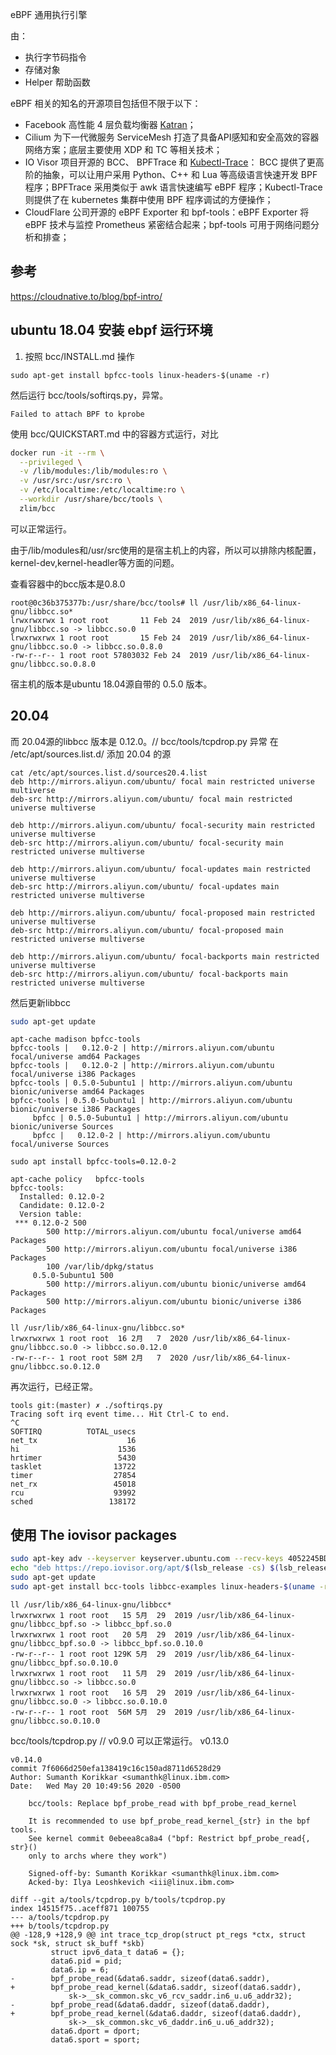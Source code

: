 
eBPF 
通用执行引擎

由：
- 执行字节码指令
- 存储对象
- Helper 帮助函数




eBPF 相关的知名的开源项目包括但不限于以下：

- Facebook 高性能 4 层负载均衡器 [Katran](https://github.com/facebookincubator/katran)；
- Cilium 为下一代微服务 ServiceMesh 打造了具备API感知和安全高效的容器网络方案；底层主要使用 XDP 和 TC 等相关技术；
- IO Visor 项目开源的 BCC、 BPFTrace 和 [Kubectl-Trace](https://github.com/iovisor/kubectl-trace)： BCC 提供了更高阶的抽象，可以让用户采用 Python、C++ 和 Lua 等高级语言快速开发 BPF 程序；BPFTrace 采用类似于 awk 语言快速编写 eBPF 程序；Kubectl-Trace 则提供了在 kubernetes 集群中使用 BPF 程序调试的方便操作；
- CloudFlare 公司开源的 eBPF Exporter 和 bpf-tools：eBPF Exporter 将 eBPF 技术与监控 Prometheus 紧密结合起来；bpf-tools 可用于网络问题分析和排查；




## 参考
https://cloudnative.to/blog/bpf-intro/




## ubuntu 18.04 安装 ebpf 运行环境
1. 按照 bcc/INSTALL.md 操作
```
sudo apt-get install bpfcc-tools linux-headers-$(uname -r)
```

然后运行 bcc/tools/softirqs.py，异常。

```
Failed to attach BPF to kprobe
```

使用 bcc/QUICKSTART.md 中的容器方式运行，对比
```bash
docker run -it --rm \
  --privileged \
  -v /lib/modules:/lib/modules:ro \
  -v /usr/src:/usr/src:ro \
  -v /etc/localtime:/etc/localtime:ro \
  --workdir /usr/share/bcc/tools \
  zlim/bcc
```

可以正常运行。

由于/lib/modules和/usr/src使用的是宿主机上的内容，所以可以排除内核配置，kernel-dev,kernel-headler等方面的问题。

查看容器中的bcc版本是0.8.0

```
root@0c36b375377b:/usr/share/bcc/tools# ll /usr/lib/x86_64-linux-gnu/libbcc.so*
lrwxrwxrwx 1 root root       11 Feb 24  2019 /usr/lib/x86_64-linux-gnu/libbcc.so -> libbcc.so.0
lrwxrwxrwx 1 root root       15 Feb 24  2019 /usr/lib/x86_64-linux-gnu/libbcc.so.0 -> libbcc.so.0.8.0
-rw-r--r-- 1 root root 57803032 Feb 24  2019 /usr/lib/x86_64-linux-gnu/libbcc.so.0.8.0

```


宿主机的版本是ubuntu 18.04源自带的 0.5.0 版本。


## 20.04
而 20.04源的libbcc 版本是 0.12.0。// bcc/tools/tcpdrop.py 异常
在 /etc/apt/sources.list.d/ 添加 20.04 的源

```
cat /etc/apt/sources.list.d/sources20.4.list
deb http://mirrors.aliyun.com/ubuntu/ focal main restricted universe multiverse
deb-src http://mirrors.aliyun.com/ubuntu/ focal main restricted universe multiverse

deb http://mirrors.aliyun.com/ubuntu/ focal-security main restricted universe multiverse
deb-src http://mirrors.aliyun.com/ubuntu/ focal-security main restricted universe multiverse

deb http://mirrors.aliyun.com/ubuntu/ focal-updates main restricted universe multiverse
deb-src http://mirrors.aliyun.com/ubuntu/ focal-updates main restricted universe multiverse

deb http://mirrors.aliyun.com/ubuntu/ focal-proposed main restricted universe multiverse
deb-src http://mirrors.aliyun.com/ubuntu/ focal-proposed main restricted universe multiverse

deb http://mirrors.aliyun.com/ubuntu/ focal-backports main restricted universe multiverse
deb-src http://mirrors.aliyun.com/ubuntu/ focal-backports main restricted universe multiverse

```
然后更新libbcc

```bash
sudo apt-get update
```
```
apt-cache madison bpfcc-tools
bpfcc-tools |   0.12.0-2 | http://mirrors.aliyun.com/ubuntu focal/universe amd64 Packages
bpfcc-tools |   0.12.0-2 | http://mirrors.aliyun.com/ubuntu focal/universe i386 Packages
bpfcc-tools | 0.5.0-5ubuntu1 | http://mirrors.aliyun.com/ubuntu bionic/universe amd64 Packages
bpfcc-tools | 0.5.0-5ubuntu1 | http://mirrors.aliyun.com/ubuntu bionic/universe i386 Packages
     bpfcc | 0.5.0-5ubuntu1 | http://mirrors.aliyun.com/ubuntu bionic/universe Sources
     bpfcc |   0.12.0-2 | http://mirrors.aliyun.com/ubuntu focal/universe Sources
```
```
sudo apt install bpfcc-tools=0.12.0-2
```
```
apt-cache policy   bpfcc-tools
bpfcc-tools:
  Installed: 0.12.0-2
  Candidate: 0.12.0-2
  Version table:
 *** 0.12.0-2 500
        500 http://mirrors.aliyun.com/ubuntu focal/universe amd64 Packages
        500 http://mirrors.aliyun.com/ubuntu focal/universe i386 Packages
        100 /var/lib/dpkg/status
     0.5.0-5ubuntu1 500
        500 http://mirrors.aliyun.com/ubuntu bionic/universe amd64 Packages
        500 http://mirrors.aliyun.com/ubuntu bionic/universe i386 Packages
```
```
ll /usr/lib/x86_64-linux-gnu/libbcc.so*
lrwxrwxrwx 1 root root  16 2月   7  2020 /usr/lib/x86_64-linux-gnu/libbcc.so.0 -> libbcc.so.0.12.0
-rw-r--r-- 1 root root 58M 2月   7  2020 /usr/lib/x86_64-linux-gnu/libbcc.so.0.12.0

```

再次运行，已经正常。

```
tools git:(master) ✗ ./softirqs.py
Tracing soft irq event time... Hit Ctrl-C to end.
^C
SOFTIRQ          TOTAL_usecs
net_tx                    16
hi                      1536
hrtimer                 5430
tasklet                13722
timer                  27854
net_rx                 45018
rcu                    93992
sched                 138172

```

## 使用 The iovisor packages 
```bash
sudo apt-key adv --keyserver keyserver.ubuntu.com --recv-keys 4052245BD4284CDD
echo "deb https://repo.iovisor.org/apt/$(lsb_release -cs) $(lsb_release -cs) main" | sudo tee /etc/apt/sources.list.d/iovisor.list
sudo apt-get update
sudo apt-get install bcc-tools libbcc-examples linux-headers-$(uname -r)
```

```
ll /usr/lib/x86_64-linux-gnu/libbcc*
lrwxrwxrwx 1 root root   15 5月  29  2019 /usr/lib/x86_64-linux-gnu/libbcc_bpf.so -> libbcc_bpf.so.0
lrwxrwxrwx 1 root root   20 5月  29  2019 /usr/lib/x86_64-linux-gnu/libbcc_bpf.so.0 -> libbcc_bpf.so.0.10.0
-rw-r--r-- 1 root root 129K 5月  29  2019 /usr/lib/x86_64-linux-gnu/libbcc_bpf.so.0.10.0
lrwxrwxrwx 1 root root   11 5月  29  2019 /usr/lib/x86_64-linux-gnu/libbcc.so -> libbcc.so.0
lrwxrwxrwx 1 root root   16 5月  29  2019 /usr/lib/x86_64-linux-gnu/libbcc.so.0 -> libbcc.so.0.10.0
-rw-r--r-- 1 root root  56M 5月  29  2019 /usr/lib/x86_64-linux-gnu/libbcc.so.0.10.0
```

bcc/tools/tcpdrop.py // v0.9.0 可以正常运行。 v0.13.0

```
v0.14.0
commit 7f6066d250efa138419c16c150ad8711d6528d29
Author: Sumanth Korikkar <sumanthk@linux.ibm.com>
Date:   Wed May 20 10:49:56 2020 -0500

    bcc/tools: Replace bpf_probe_read with bpf_probe_read_kernel
    
    It is recommended to use bpf_probe_read_kernel_{str} in the bpf tools.
    See kernel commit 0ebeea8ca8a4 ("bpf: Restrict bpf_probe_read{, str}()
    only to archs where they work")
    
    Signed-off-by: Sumanth Korikkar <sumanthk@linux.ibm.com>
    Acked-by: Ilya Leoshkevich <iii@linux.ibm.com>

diff --git a/tools/tcpdrop.py b/tools/tcpdrop.py
index 14515f75..aceff871 100755
--- a/tools/tcpdrop.py
+++ b/tools/tcpdrop.py
@@ -128,9 +128,9 @@ int trace_tcp_drop(struct pt_regs *ctx, struct sock *sk, struct sk_buff *skb)
         struct ipv6_data_t data6 = {};
         data6.pid = pid;
         data6.ip = 6;
-        bpf_probe_read(&data6.saddr, sizeof(data6.saddr),
+        bpf_probe_read_kernel(&data6.saddr, sizeof(data6.saddr),
             sk->__sk_common.skc_v6_rcv_saddr.in6_u.u6_addr32);
-        bpf_probe_read(&data6.daddr, sizeof(data6.daddr),
+        bpf_probe_read_kernel(&data6.daddr, sizeof(data6.daddr),
             sk->__sk_common.skc_v6_daddr.in6_u.u6_addr32);
         data6.dport = dport;
         data6.sport = sport;

```